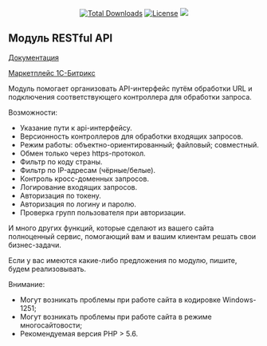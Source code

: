 <p align="center">
<a href="https://packagist.org/packages/artamonov/api"><img src="https://poser.pugx.org/artamonov/api/d/total.svg" alt="Total Downloads"></a>
<a href="https://packagist.org/packages/artamonov/api"><img src="https://poser.pugx.org/artamonov/api/license.svg" alt="License"></a>
<a class="badge-align" href="https://www.codacy.com/app/artamonov.ceo/artamonov.api?utm_source=github.com&amp;utm_medium=referral&amp;utm_content=ArtamonovDenis/artamonov.api&amp;utm_campaign=Badge_Grade"><img src="https://api.codacy.com/project/badge/Grade/d5fe566470544aa9b6a8c26c9b0472f7"/></a>
</p>

## Модуль RESTful API

[Документация](https://github.com/ArtamonovDenis/artamonov.api/wiki)

[Маркетплейс 1С-Битрикс](http://marketplace.1c-bitrix.ru/solutions/artamonov.api/)

Модуль помогает организовать API-интерфейс путём обработки URL и подключения соответствующего контроллера для обработки запроса.

Возможности:
- Указание пути к api-интерфейсу.
- Версионность контроллеров для обработки входящих запросов.
- Режим работы: объектно-ориентированный; файловый; совместный.
- Обмен только через https-протокол.
- Фильтр по коду страны.
- Фильтр по IP-адресам (чёрные/белые).
- Контроль кросс-доменных запросов.
- Логирование входящих запросов.
- Авторизация по токену.
- Авторизация по логину и паролю.
- Проверка групп пользователя при авторизации.

И много других функций, которые сделают из вашего сайта полноценный сервис, помогающий вам и вашим клиентам решать свои бизнес-задачи.

Если у вас имеются какие-либо предложения по модулю, пишите, будем реализовывать.

Внимание:
- Могут возникать проблемы при работе сайта в кодировке Windows-1251;
- Могут возникать проблемы при работе сайта в режиме многосайтовости;
- Рекомендуемая версия PHP > 5.6.
